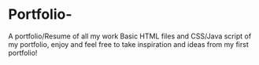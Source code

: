 # Portfolio-
A portfolio/Resume of all my work
Basic HTML files and CSS/Java script of my portfolio, enjoy and feel free to take inspiration and ideas from my first portfolio!
